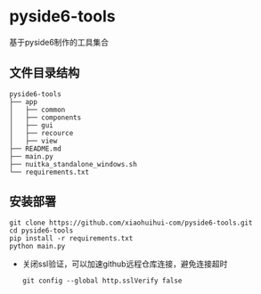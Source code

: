 # pyside6-tools
基于pyside6制作的工具集合

## 文件目录结构
```shell
pyside6-tools
├── app
│   ├── common
│   ├── components
│   ├── gui
│   ├── recource
│   ├── view
├── README.md
├── main.py
├── nuitka_standalone_windows.sh
└── requirements.txt
```
## 安装部署
```shell
git clone https://github.com/xiaohuihui-com/pyside6-tools.git
cd pyside6-tools
pip install -r requirements.txt
python main.py
```
- 关闭ssl验证，可以加速github远程仓库连接，避免连接超时
    ```shell
    git config --global http.sslVerify false
    ```